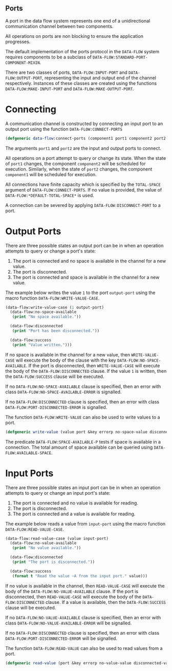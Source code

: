 Ports
-----

A port in the data flow system represents one end of a unidirectional
communication channel between two components.

All operations on ports are non blocking to ensure the application
progresses.

The default implementation of the ports protocol in the `DATA-FLOW`
system requires components to be a subclass of
`DATA-FLOW:STANDARD-PORT-COMPONENT-MIXIN`.

There are two classes of ports, `DATA-FLOW:INPUT-PORT` and
`DATA-FLOW:OUTPUT-PORT`, representing the input and output end of the
channel respectively. Instances of these classes are created using the
functions `DATA-FLOW:MAKE-INPUT-PORT` and
`DATA-FLOW:MAKE-OUTPUT-PORT`.

# Connecting

A communication channel is constructed by connecting an input port to
an output port using the function
`DATA-FLOW:CONNECT-PORTS`
```lisp
(defgeneric data-flow:connect-ports (component1 port1 component2 port2 &key total-space &allow-other-keys))
```

The arguments `port1` and `port2` are the input and output ports to
connect.

All operations on a port attempt to query or change its state. When
the state of `port1` changes, the component `component2` will be
scheduled for execution. Similarly, when the state of `port2` changes,
the component `component1` will be scheduled for execution.

All connections have finite capacity which is specified by the
`TOTAL-SPACE` argument of `DATA-FLOW:CONNECT-PORTS`. If no value is
provided, the value of `DATA-FLOW:*DEFAULT-TOTAL-SPACE*` is used.

A connection can be severed by applying `DATA-FLOW:DISCONNECT-PORT` to
a port.

# Output Ports

There are three possible states an output port can be in when an
operation attempts to query or change a port's state:
1. The port is connected and no space is available in the channel for a new value.
2. The port is disconnected.
3. The port is connected and space is available in the channel for a new value.

The example below writes the value `1` to the port `output-port` using
the macro function `DATA-FLOW:WRITE-VALUE-CASE`.

```lisp
(data-flow:write-value-case (1 output-port)
  (data-flow:no-space-available
   (print "No space available."))

  (data-flow:disconnected
   (print "Port has been disconnected."))

  (data-flow:success
   (print "Value written.")))
```

If no space is available in the channel for a new value, then
`WRITE-VALUE-CASE` will execute the body of the clause with the key
`DATA-FLOW:NO-SPACE-AVAILABLE`. If the port is disconnected, then
`WRITE-VALUE-CASE` will execute the body of the
`DATA-FLOW:DISCONNECTED` clause. If the value `1` is written, then the
`DATA-FLOW:SUCCESS` clause will be executed.

If no `DATA-FLOW:NO-SPACE-AVAILABLE` clause is specified, then an
error with class `DATA-FLOW:NO-SPACE-AVAILABLE-ERROR` is signalled.

If no `DATA-FLOW:DISCONNECTED` clause is specified, then an error with
class `DATA-FLOW:PORT-DISCONNECTED-ERROR` is signalled.

The function `DATA-FLOW:WRITE-VALUE` can also be used to write values
to a port.
```lisp
(defgeneric write-value (value port &key errorp no-space-value disconnected-value &allow-other-keys))
```

The predicate `DATA-FLOW:SPACE-AVAILABLE-P` tests if space is
available in a connection. The total amount of space available can be
queried using `DATA-FLOW:AVAILABLE-SPACE`.

# Input Ports

There are three possible states an input port can be in when an
operation attempts to query or change an input port's state:
1. The port is connected and no value is available for reading.
2. The port is disconnected.
3. The port is connected and a value is available for reading.

The example below reads a value from `input-port` using the macro
function `DATA-FLOW:READ-VALUE-CASE`.

```lisp
(data-flow:read-value-case (value input-port)
  (data-flow:no-value-available
   (print "No value available."))

  (data-flow:disconnected
   (print "The port is disconnected."))

  (data-flow:success
   (format t "Read the value ~A from the input port." value)))
```

If no value is available in the channel, then `READ-VALUE-CASE` will
execute the body of the `DATA-FLOW:NO-VALUE-AVAILABLE` clause. If the
port is disconnected, then `READ-VALUE-CASE` will execute the body of
the `DATA-FLOW:DISCONNECTED` clause. If a value is available, then the
`DATA-FLOW:SUCCESS` clause will be executed.

If no `DATA-FLOW:NO-VALUE-AVAILABLE` clause is specified, then an
error with class `DATA-FLOW:NO-VALUE-AVAILABLE-ERROR` will be
signalled.

If no `DATA-FLOW:DISCONNECTED` clause is specified, then an error with
class `DATA-FLOW:PORT-DISCONNECTED-ERROR` will be signalled.

The function `DATA-FLOW:READ-VALUE` can also be used to read values
from a port.

```lisp
(defgeneric read-value (port &key errorp no-value-value disconnected-value &allow-other-keys))
```
